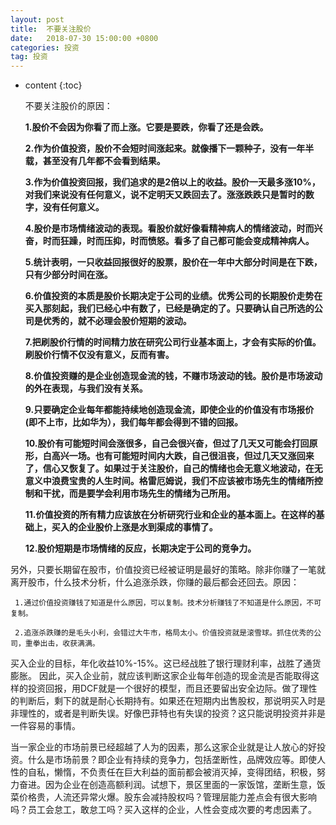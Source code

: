 ```yaml
---
layout: post
title:  不要关注股价
date:   2018-07-30 15:00:00 +0800
categories: 投资
tag: 投资
---
```


* content
{:toc}

   不要关注股价的原因：



   **1.股价不会因为你看了而上涨。它要是要跌，你看了还是会跌。**

   **2.作为价值投资，股价不会短时间涨起来。就像播下一颗种子，没有一年半载，甚至没有几年都不会看到结果。**

  **3.作为价值投资回报，我们追求的是2倍以上的收益。股价一天最多涨10%，对我们来说没有任何意义，说不定明天又跌回去了。涨涨跌跌只是暂时的数字，没有任何意义。**

  **4.股价是市场情绪波动的表现。看股价就好像看精神病人的情绪波动，时而兴奋，时而狂躁，时而压抑，时而愤怒。看多了自己都可能会变成精神病人。**

  **5.统计表明，一只收益回报很好的股票，股价在一年中大部分时间是在下跌，只有少部分时间在涨。**

  **6.价值投资的本质是股价长期决定于公司的业绩。优秀公司的长期股价走势在买入那刻起，我们已经心中有数了，已经是确定的了。只要确认自己所选的公司是优秀的，就不必理会股价短期的波动。**

   **7.把刷股价行情的时间精力放在研究公司行业基本面上，才会有实际的价值。刷股价行情不仅没有意义，反而有害。**
 
   **8.价值投资赚的是企业创造现金流的钱，不赚市场波动的钱。股价是市场波动的外在表现，与我们没有关系。**

   **9.只要确定企业每年都能持续地创造现金流，即使企业的价值没有市场报价(即不上市，比如华为），我们每年都会得到不错的回报。**

   **10.股价有可能短时间会涨很多，自己会很兴奋，但过了几天又可能会打回原形，白高兴一场。也有可能短时间内大跌，自己很沮丧，但过几天又涨回来了，信心又恢复了。如果过于关注股价，自己的情绪也会无意义地波动，在无意义中浪费宝贵的人生时间。格雷厄姆说，我们不应该被市场先生的情绪所控制和干扰，而是要学会利用市场先生的情绪为己所用。**

   **11.价值投资的所有精力应该放在分析研究行业和企业的基本面上。在这样的基础上，买入的企业股价上涨是水到渠成的事情了。**

   **12.股价短期是市场情绪的反应，长期决定于公司的竞争力。**

另外，只要长期留在股市，价值投资已经被证明是最好的策略。除非你赚了一笔就离开股市，什么技术分析，什么追涨杀跌，你赚的最后都会还回去。原因：

     1.通过价值投资赚钱了知道是什么原因，可以复制。技术分析赚钱了不知道是什么原因，不可复制。

     2.追涨杀跌赚的是毛头小利，会错过大牛市，格局太小。价值投资就是滚雪球。抓住优秀的公司，重拳出击，收获满满。

买入企业的目标，年化收益10%-15%。这已经战胜了银行理财利率，战胜了通货膨胀。
因此，买入企业前，就应该判断这家企业每年创造的现金流是否能取得这样的投资回报，用DCF就是一个很好的模型，而且还要留出安全边际。做了理性的判断后，剩下的就是耐心长期持有。如果还在短期内出售股权，那说明买入时是非理性的，或者是判断失误。好像巴菲特也有失误的投资？这只能说明投资并非是一件容易的事情。

当一家企业的市场前景已经超越了人为的因素，那么这家企业就是让人放心的好投资。什么是市场前景？即企业有持续的竞争力，包括垄断性，品牌效应等。即使人性的自私，懒惰，不负责任在巨大利益的面前都会被消灭掉，变得团结，积极，努力奋进。因为企业在创造高额利润。试想下，景区里面的一家饭馆，垄断生意，饭菜价格贵，人流还异常火爆。股东会减持股权吗？管理层能力差点会有很大影响吗？员工会怠工，敢怠工吗？买入这样的企业，人性会变成次要的考虑因素了。

     




